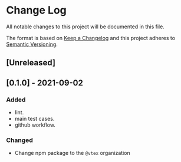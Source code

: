
# Change Log
All notable changes to this project will be documented in this file.
 
The format is based on [Keep a Changelog](http://keepachangelog.com/)
and this project adheres to [Semantic Versioning](http://semver.org/).
 
## [Unreleased]
 
 ## [0.1.0] - 2021-09-02

### Added
- lint.
- main test cases.
- github workflow.

### Changed
- Change npm package to the `@vtex` organization
